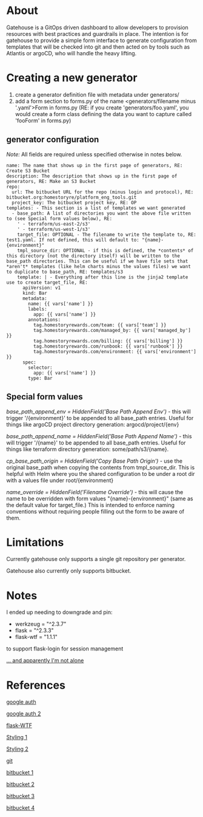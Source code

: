 # About
Gatehouse is a GitOps driven dashboard to allow developers to provision resources with best practices and guardrails in place. The intention is for gatehouse to provide a simple form interface to generate configuration from templates that will be checked into git and then acted on by tools such as Atlantis or argoCD, who will handle the heavy lifting.

# Creating a new generator

1. create a generator definition file with metadata under generators/
2. add a form section to forms.py of the name <generators/filename minus '.yaml'>Form in forms.py (RE: if you create 'generators/foo.yaml', you would create a form class defining the data you want to capture called 'fooForm' in forms.py)

## generator configuration

*Note:* All fields are required unless specified otherwise in notes below.

```
name: The name that shows up in the first page of generators, RE: Create S3 Bucket
description: The description that shows up in the first page of generators, RE: Make an S3 Bucket
repo:
  url: The bitbucket URL for the repo (minus login and protocol), RE: bitbucket.org:homestoryre/platform_eng_tools.git
  project_key: The bitbucket project key, RE: OP
templates: - This section is a list of templates we want generated
  - base_path: A list of directories you want the above file written to (see Special form values below), RE: 
    ' - terraform/us-east-2/s3'
    ' - terraform/us-west-1/s3'
    target_file: OPTIONAL - The filename to write the template to, RE: test1.yaml. If not defined, this will default to: "{name}-{environment}"
    tmpl_source_dir: OPTIONAL - if this is defined, the *contents* of this directory (not the directory itself) will be written to the base_path directories. This can be useful if we have file sets that *aren't* templates (like helm charts minus the values files) we want to duplicate to base_path, RE: templates/s3
    template: | - Everything after this line is the jinja2 template use to create target_file, RE:
      apiVersion: v1
      kind: Bar
      metadata:
        name: {{ vars['name'] }}
        labels:
          app: {{ vars['name'] }}
        annotations:
          tag.homestoryrewards.com/team: {{ vars['team'] }}
          tag.homestoryrewards.com/managed_by: {{ vars['managed_by'] }}
          tag.homestoryrewards.com/billing: {{ vars['billing'] }}
          tag.homestoryrewards.com/runbook: {{ vars['runbook'] }}
          tag.homestoryrewards.com/environment: {{ vars['environment'] }}
      spec:
        selector:
          app: {{ vars['name'] }}
        type: Bar
```

## Special form values

*base_path_append_env = HiddenField('Base Path Append Env')* - this will trigger '/{environment}' to be appended to all base_path entries. Useful for things like argoCD project directory generation: argocd/project/{env}

*base_path_append_name = HiddenField('Base Path Append Name')* - this will trigger '/{name}' to be appended to all base_path entries. Useful for things like terraform directory generation: some/path/s3/{name}.

*cp_base_path_origin = HiddenField('Copy Base Path Origin')* - use the original base_path when copying the contents from tmpl_source_dir. This is helpful with Helm where you the shared configuration to be under a root dir with a values file under root/{environment}

*name_override = HiddenField('Filename Override')* - this will cause the name to be overridden with form values "{name}-{environment}" (same as the default value for target_file.) This is intended to enforce naming conventions without requiring people filling out the form to be aware of them.

# Limitations

Currently gatehouse only supports a single git repository per generator.

Gatehouse also currently only supports bitbucket.

# Notes

I ended up needing to downgrade and pin:
* werkzeug = "^2.3.7"
* flask = "^2.3.3"
* flask-wtf = "1.1.1"

to support flask-login for session management

[... and apparently I'm not alone](https://blog.miguelgrinberg.com/post/we-have-to-talk-about-flask)

# References

[google auth](https://devguide.dev/blog/flask-google-sign-in)

[google auth 2](https://realpython.com/flask-google-login/)

[flask-WTF](https://python-adv-web-apps.readthedocs.io/en/latest/flask_forms.html)

[Styling 1](https://blog.miguelgrinberg.com/post/beautiful-interactive-tables-for-your-flask-templates)

[Styling 2](https://arshovon.com/snippets/flask-bootstrap-navbar/)

[git](https://gitpython.readthedocs.io/en/stable/quickstart.html)

[bitbucket 1](https://stackoverflow.com/questions/70653665/how-to-authenticate-to-bitbucket-with-atlassian-python-api)

[bitbucket 2](https://atlassian-python-api.readthedocs.io/bitbucket.html)

[bitbucket 3](https://github.com/atlassian-api/atlassian-python-api/blob/master/examples/bitbucket/bitbucket_cloud_oo.py)

[bitbucket 4](https://github.com/atlassian-api/atlassian-python-api/blob/master/atlassian/bitbucket/cloud/repositories/pullRequests.py)